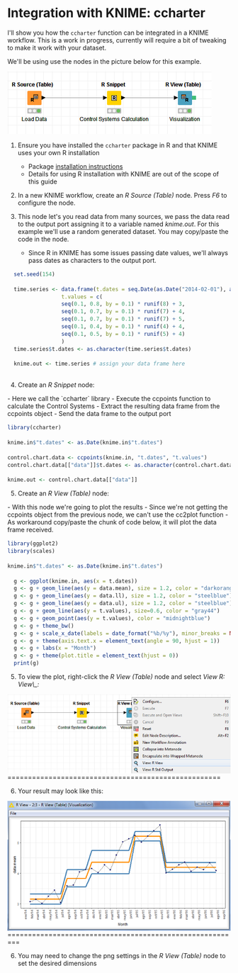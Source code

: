 
Integration with KNIME: ccharter
================================

I'll show you how the `ccharter` function can be integrated in a KNIME workflow. This is a work in progress, currently will require a bit of tweaking to make it work with your dataset.

We'll be using use the nodes in the picture below for this example.

![knime flow](knime_workflow.png)

1.  Ensure you have installed the `ccharter` package in R and that KNIME uses your own R installation
    -   Package [installation instructions](https://github.com/jbaxx/ccharter)
    -   Details for using R installation with KNIME are out of the scope of this guide

2.  In a new KNIME workflow, create an *R Source (Table)* node. Press *F6* to configure the node.
3.  This node let's you read data from many sources, we pass the data read to the output port assigning it to a variable named *knime.out*. For this example we'll use a random generated dataset. You may copy/paste the code in the node.
    -   Since R in KNIME has some issues passing date values, we'll always pass dates as characters to the output port.

``` r
  set.seed(154)
  
  time.series <- data.frame(t.dates = seq.Date(as.Date("2014-02-01"), as.Date("2016-08-01"), "month"),
                 t.values = c(
                 seq(0.1, 0.8, by = 0.1) * runif(8) + 3,
                 seq(0.1, 0.7, by = 0.1) * runif(7) + 4,
                 seq(0.1, 0.7, by = 0.1) * runif(7) + 5,
                 seq(0.1, 0.4, by = 0.1) * runif(4) + 4,
                 seq(0.1, 0.5, by = 0.1) * runif(5) + 4)
                 )
  time.series$t.dates <- as.character(time.series$t.dates)
  
  knime.out <- time.series # assign your data frame here
  
```

<ol start="4">
<li>
Create an <i>R Snippet</i> node:
</li>
</ol>
-   Here we call the `ccharter` library
-   Execute the ccpoints function to calculate the Control Systems
-   Extract the resulting data frame from the ccpoints object
-   Send the data frame to the output port

``` r
library(ccharter)

knime.in$"t.dates" <- as.Date(knime.in$"t.dates")

control.chart.data <- ccpoints(knime.in, "t.dates", "t.values")
control.chart.data[["data"]]$t.dates <- as.character(control.chart.data[["data"]]$t.dates)

knime.out <- control.chart.data[["data"]]
```

<ol start="5">
<li>
Create an <i>R View (Table)</i> node:
</li>
</ol>
-   With this node we're going to plot the results
-   Since we're not getting the ccpoints object from the previous node, we can't use the cc2plot function
-   As workaround copy/paste the chunk of code below, it will plot the data frame received.

``` r
library(ggplot2)
library(scales)

knime.in$"t.dates" <- as.Date(knime.in$"t.dates")

  g <- ggplot(knime.in, aes(x = t.dates))
  g <- g + geom_line(aes(y = data.mean), size = 1.2, color = "darkorange")
  g <- g + geom_line(aes(y = data.ll), size = 1.2, color = "steelblue")
  g <- g + geom_line(aes(y = data.ul), size = 1.2, color = "steelblue")
  g <- g + geom_line(aes(y = t.values), size=0.6, color = "gray44")
  g <- g + geom_point(aes(y = t.values), color = "midnightblue")
  g <- g + theme_bw()
  g <- g + scale_x_date(labels = date_format("%b/%y"), minor_breaks = NULL, breaks = date_breaks("month"))
  g <- g + theme(axis.text.x = element_text(angle = 90, hjust = 1))
  g <- g + labs(x = "Month")
  g <- g + theme(plot.title = element_text(hjust = 0))
  print(g)
```

<ol start="5">
<li>
To view the plot, right-click the <i>R View (Table)</i> node and select <i>View R: View\_:</i>
</li>
</ol>
<img src="knime_workflow_view.png" align="center" />
====================================================

<ol start="6">
<li>
Your result may look like this:
</li>
</ol>
<img src="knime_workflow_view_plot.png" align="center" />
=========================================================

<ol start="6">
<li>
You may need to change the png settings in the <i>R View (Table)</i> node to set the desired dimensions
</li>
</ol>
